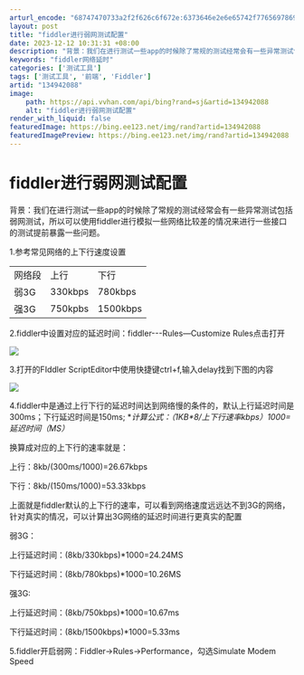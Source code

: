 ```yaml
---
arturl_encode: "68747470733a2f2f626c6f672e:6373646e2e6e65742f77656978696e5f34343234393238302f:61727469636c652f64657461696c732f313334393432303838"
layout: post
title: "fiddler进行弱网测试配置"
date: 2023-12-12 10:31:31 +08:00
description: "背景：我们在进行测试一些app的时候除了常规的测试经常会有一些异常测试包括弱网测试，所以可以使用fi"
keywords: "fiddler网络延时"
categories: ['测试工具']
tags: ['测试工具', '前端', 'Fiddler']
artid: "134942088"
image:
    path: https://api.vvhan.com/api/bing?rand=sj&artid=134942088
    alt: "fiddler进行弱网测试配置"
render_with_liquid: false
featuredImage: https://bing.ee123.net/img/rand?artid=134942088
featuredImagePreview: https://bing.ee123.net/img/rand?artid=134942088
---
```


# fiddler进行弱网测试配置

背景：我们在进行测试一些app的时候除了常规的测试经常会有一些异常测试包括弱网测试，所以可以使用fiddler进行模拟一些网络比较差的情况来进行一些接口的测试提前暴露一些问题。

1.参考常见网络的上下行速度设置

|  |  |  |
| --- | --- | --- |
| 网络段 | 上行 | 下行 |
| 弱3G | 330kbps | 780kbps |
| 强3G | 750kpbs | 1500kbps |

2.fiddler中设置对应的延迟时间：fiddler---Rules—Customize Rules点击打开

![](https://i-blog.csdnimg.cn/blog_migrate/6b995f7c122f33b50e13c51f516ec512.png)

3.打开的FIddler ScriptEditor中使用快捷键ctrl+f,输入delay找到下图的内容

![](https://i-blog.csdnimg.cn/blog_migrate/293afcab40c6490d04002fac82e14bff.png)

4.fiddler中是通过上行下行的延迟时间达到网络慢的条件的，默认上行延迟时间是300ms；下行延迟时间是150ms;
**计算公式：（1KB*8/上下行速率kbps）*1000=延迟时间（MS）**

换算成对应的上下行的速率就是：

上行：8kb/(300ms/1000)=26.67kbps

下行：8kb/(150ms/1000)=53.33kbps

上面就是fiddler默认的上下行的速率，可以看到网络速度远远达不到3G的网络，针对真实的情况，可以计算出3G网络的延迟时间进行更真实的配置

弱3G：

上行延迟时间：(8kb/330kbps)*1000=24.24MS

下行延迟时间：(8kb/780kbps)*1000=10.26MS

强3G:

上行延迟时间：(8kb/750kbps)*1000=10.67ms

下行延迟时间：(8kb/1500kbps)*1000=5.33ms

5.fiddler开启弱网：Fiddler→Rules→Performance，勾选Simulate Modem Speed